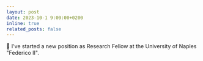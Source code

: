 ```yaml
---
layout: post
date: 2023-10-1 9:00:00+0200
inline: true
related_posts: false
---
```


:loudspeaker: I've started a new position as Research Fellow at the University of Naples "Federico II".